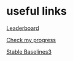 # useful links
[Leaderboard](https://huggingface.co/spaces/preslaff/Deep-Reinforcement-Learning-Leaderboard)

[Check my progress](https://huggingface.co/spaces/ThomasSimonini/Check-my-progress-Deep-RL-Course)

[Stable Baselines3](https://stable-baselines3.readthedocs.io/en/master/index.html)
